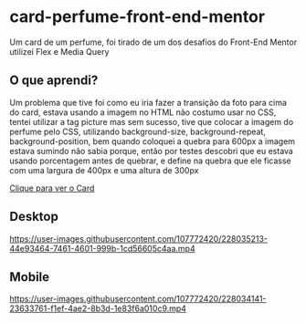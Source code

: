 # card-perfume-front-end-mentor

<p>Um card de um perfume, foi tirado de um dos desafios do Front-End Mentor utilizei Flex e Media Query</p>

<h2>O que aprendi?</h2>
<p>Um problema que tive foi como eu iria fazer a transição da foto para cima do card, estava usando a imagem no HTML
não costumo usar no CSS, tentei utilizar a tag picture mas sem sucesso, tive que colocar a imagem do perfume pelo CSS, utilizando background-size, background-repeat, background-position, bem quando coloquei a quebra para 600px a imagem estava sumindo não sabia porque, então por testes descobri que eu estava usando porcentagem antes de quebrar, e define na quebra que ele ficasse com uma largura de 400px e uma altura de 300px</p>

<p>
  <a href="https://xmurilo.github.io/card-perfume-front-end-mentor/">Clique para ver o Card</a>
</p>

<h2>Desktop</h2>

https://user-images.githubusercontent.com/107772420/228035213-44e93464-7461-4601-999b-1cd56605c4aa.mp4


<h2>Mobile</h2>

https://user-images.githubusercontent.com/107772420/228034141-23633761-f1ef-4ae2-8b3d-1e83f6a010c9.mp4

